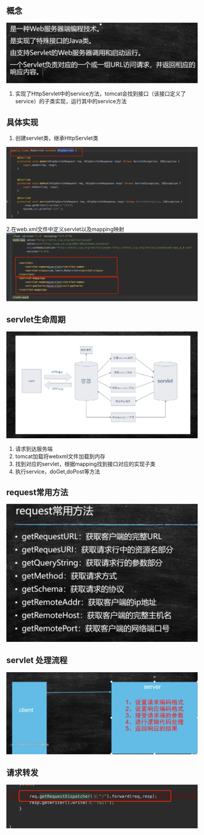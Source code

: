 ## 概念

![title](https://raw.githubusercontent.com/zhouyubiu/gitnotes_images/master/gitnote/2020/06/25/1593093846244-1593093846275.png)

1. 实现了HttpServlet中的service方法，tomcat会找到接口（该接口定义了service）的子类实现，运行其中的service方法


## 具体实现
1. 创建servlet类，继承HttpServlet类

![title](https://raw.githubusercontent.com/zhouyubiu/gitnotes_images/master/gitnote/2020/06/25/1593094130996-1593094130998.png)

2.在web.xml文件中定义servlet以及mapping映射
![title](https://raw.githubusercontent.com/zhouyubiu/gitnotes_images/master/gitnote/2020/06/25/1593094247592-1593094247594.png)


## servlet生命周期

![title](https://raw.githubusercontent.com/zhouyubiu/gitnotes_images/master/gitnote/2020/06/25/1593097649798-1593097649803.png)

1. 请求到达服务端
2. tomcat加载将webxml文件加载到内存
3. 找到对应的servlet，根据mapping找到接口对应的实现子类
4. 执行service，doGet,doPost等方法 


## request常用方法


![title](https://raw.githubusercontent.com/zhouyubiu/gitnotes_images/master/gitnote/2020/06/26/1593154983714-1593154983753.png)


## servlet 处理流程

![title](https://raw.githubusercontent.com/zhouyubiu/gitnotes_images/master/gitnote/2020/06/26/1593180952089-1593180952124.png)

## 请求转发
![title](https://raw.githubusercontent.com/zhouyubiu/gitnotes_images/master/gitnote/2020/06/26/1593182432945-1593182432948.png)